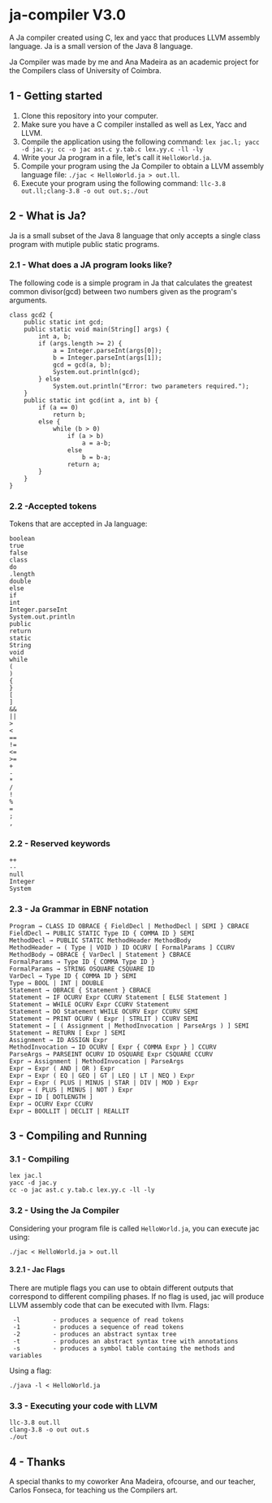 # ja-compiler V3.0
A Ja compiler created using C, lex and yacc that produces LLVM assembly language. Ja is a small version of the Java 8 language.

Ja Compiler was made by me and Ana Madeira as an academic project for the Compilers class of University of Coimbra. 

## 1 - Getting started
 1. Clone this repository into your computer.
 2. Make sure you have a C compiler installed as well as Lex, Yacc and LLVM.
 3. Compile the application using the following command: `lex jac.l; yacc -d jac.y; cc -o jac ast.c y.tab.c lex.yy.c -ll -ly`
 5. Write your Ja program in a file, let's call it `HelloWorld.ja`.
 4. Compile your program using the Ja Compiler to obtain a LLVM assembly language file: `./jac < HelloWorld.ja > out.ll`.
 5. Execute your program using the following command: `llc-3.8 out.ll;clang-3.8 -o out out.s;./out`

## 2 - What is Ja?
Ja is a small subset of the Java 8 language that only accepts a single class program with mutiple public static programs.

### 2.1 - What does a JA program looks like?
The following code is a simple program in Ja that calculates the greatest common divisor(gcd) between two numbers given as the program's arguments.
```
class gcd2 {
	public static int gcd;
	public static void main(String[] args) {
		int a, b;
		if (args.length >= 2) {
			a = Integer.parseInt(args[0]);
			b = Integer.parseInt(args[1]);
			gcd = gcd(a, b);
			System.out.println(gcd);
		} else
			System.out.println("Error: two parameters required.");
	}
	public static int gcd(int a, int b) {
		if (a == 0)
			return b;
		else {
			while (b > 0)
				if (a > b)
					a = a-b;
				else
					b = b-a;
				return a;
		}
	}
}
```

### 2.2 -Accepted tokens
Tokens that are accepted in Ja language:
```
boolean
true
false
class
do
.length
double
else
if
int
Integer.parseInt
System.out.println
public
return
static
String
void
while
(
)
{
}
[
]
&&
||
>
<
==
!=
<=
>=
+
-
*
/
!
%
=
;
,
```
### 2.2 - Reserved keywords
```
++
--
null
Integer
System
```
### 2.3 - Ja Grammar in EBNF notation
```
Program → CLASS ID OBRACE { FieldDecl | MethodDecl | SEMI } CBRACE
FieldDecl → PUBLIC STATIC Type ID { COMMA ID } SEMI
MethodDecl → PUBLIC STATIC MethodHeader MethodBody
MethodHeader → ( Type | VOID ) ID OCURV [ FormalParams ] CCURV
MethodBody → OBRACE { VarDecl | Statement } CBRACE
FormalParams → Type ID { COMMA Type ID }
FormalParams → STRING OSQUARE CSQUARE ID
VarDecl → Type ID { COMMA ID } SEMI
Type → BOOL | INT | DOUBLE
Statement → OBRACE { Statement } CBRACE
Statement → IF OCURV Expr CCURV Statement [ ELSE Statement ]
Statement → WHILE OCURV Expr CCURV Statement
Statement → DO Statement WHILE OCURV Expr CCURV SEMI
Statement → PRINT OCURV ( Expr | STRLIT ) CCURV SEMI
Statement → [ ( Assignment | MethodInvocation | ParseArgs ) ] SEMI
Statement → RETURN [ Expr ] SEMI
Assignment → ID ASSIGN Expr
MethodInvocation → ID OCURV [ Expr { COMMA Expr } ] CCURV
ParseArgs → PARSEINT OCURV ID OSQUARE Expr CSQUARE CCURV
Expr → Assignment | MethodInvocation | ParseArgs
Expr → Expr ( AND | OR ) Expr
Expr → Expr ( EQ | GEQ | GT | LEQ | LT | NEQ ) Expr
Expr → Expr ( PLUS | MINUS | STAR | DIV | MOD ) Expr
Expr → ( PLUS | MINUS | NOT ) Expr
Expr → ID [ DOTLENGTH ]
Expr → OCURV Expr CCURV
Expr → BOOLLIT | DECLIT | REALLIT
```


## 3 - Compiling and Running 
### 3.1 - Compiling
```
lex jac.l
yacc -d jac.y
cc -o jac ast.c y.tab.c lex.yy.c -ll -ly
```
### 3.2 - Using the Ja Compiler
Considering your program file is called `HelloWorld.ja`, you can execute jac using:
```
./jac < HelloWorld.ja > out.ll
```
#### 3.2.1 - Jac Flags
There are mutiple flags you can use to obtain different outputs that correspond to different compiling phases. If no flag is used, jac will produce LLVM  assembly code that can be executed with llvm.
Flags:
```
 -l			- produces a sequence of read tokens
 -1			- produces a sequence of read tokens
 -2			- produces an abstract syntax tree
 -t			- produces an abstract syntax tree with annotations
 -s			- produces a symbol table containg the methods and variables
```
Using a flag:
```
./java -l < HelloWorld.ja
```

### 3.3 - Executing your code with LLVM
```
llc-3.8 out.ll
clang-3.8 -o out out.s
./out
```

## 4 - Thanks
A special thanks to my coworker Ana Madeira, ofcourse, and our teacher, Carlos Fonseca, for teaching us the Compilers art.